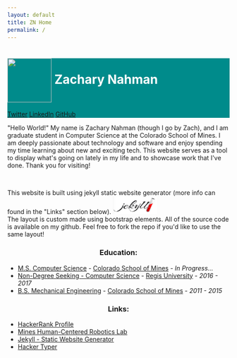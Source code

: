 ```yaml
---
layout: default
title: ZN Home
permalink: /
---
```

<div class="container">

  <div style="background:#008B8B" class="jumbotron text-center">
    <h1><img src="{{ "/assets/pictures/self-picture.PNG" | relative_url }}" class="img-circle" style="vertical-align:middle" width="100" height="100"><font color="white"> Zachary Nahman</font></h1>
    <p class="lead">
    <a class="btn btn-primary btn-lg" href="https://twitter.com/znahman0" target="blank" role="button">Twitter</a>
    <a class="btn btn-primary btn-lg" href="https://www.linkedin.com/in/zachary-nahman-50437a7b"   target="blank" role="button">LinkedIn</a>
    <a class="btn btn-primary btn-lg" href="https://github.com/znahman" target="blank" role="button">GitHub</a>
  </p>
  </div>

  <p>
  "Hello World!" My name is Zachary Nahman (though I go by Zach), and I am graduate student in Computer Science at the Colorado School of Mines. I am deeply passionate about technology and software and enjoy spending my time learning about new and exciting tech. This website serves as a tool to display what's going on lately in my life and to showcase work that I've done. Thank you for visiting!
  </p>
  <br>
  <p>
  This website is built using jekyll static website generator (more info can found in the "Links" section below). <img src="/assets/pictures/jekyll-logo.PNG" height="40px" width="100px">
  <br>
  The layout is custom made using bootstrap elements. All of the source code is available on my github. Feel free to fork the repo if you'd like to use the same layout!
  </p>

  <div class="container">
    <div class="row">
      <div class="col-sm-6" align="left">
        <h3 align="center">Education:</h3>
        <ul>
          <li><a href="http://inside.mines.edu/CS-home" target="blank">M.S. Computer Science</a> - <a href="https://www.mines.edu/" target="blank">Colorado School of Mines</a> - <i>In Progress...</i></li>
          <li><a href="http://www.regis.edu/CCIS.aspx" target="blank">Non-Degree Seeking - Computer Science</a> - <a href="http://www.regis.edu/" target="blank">Regis University</a> - <i>2016 - 2017</i></li>
          <li><a href="http://inside.mines.edu/MECH-Home" target="blank">B.S. Mechanical Engineering</a> - <a href="https://www.mines.edu/" target="blank">Colorado School of Mines</a> - <i>2011 - 2015</i></li>
        </ul>
      </div>
      <div class="col-sm-6" align="left">
        <h3 align="center">Links:</h3>
        <ul>
          <li><a href="https://www.hackerrank.com/znahman" target="blank">HackerRank Profile</a></li>
          <li><a href="http://hcr.mines.edu/" target="blank">Mines Human-Centered Robotics Lab</a></li>
          <li><a href="https://jekyllrb.com/" target="blank">Jekyll - Static Website Generator</a></li>
          <li><a href="http://hackertyper.com/" target="blank">Hacker Typer</a></li>
        </ul>
      </div>
    </div>
  </div>

</div>
